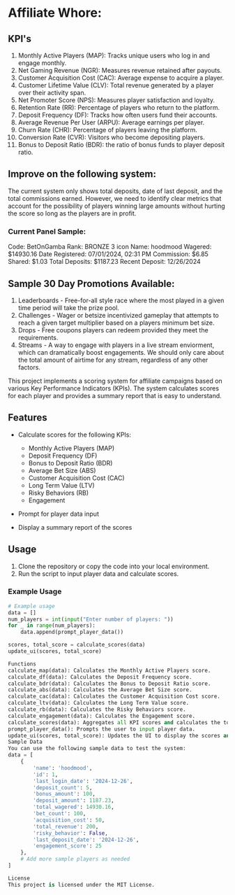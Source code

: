 # Affiliate Whore:
## KPI's
1. Monthly Active Players (MAP): Tracks unique users who log in and engage monthly.
2. Net Gaming Revenue (NGR): Measures revenue retained after payouts.
3. Customer Acquisition Cost (CAC): Average expense to acquire a player.
4. Customer Lifetime Value (CLV): Total revenue generated by a player over their activity span.
5. Net Promoter Score (NPS): Measures player satisfaction and loyalty.
6. Retention Rate (RR): Percentage of players who return to the platform.
7. Deposit Frequency (DF): Tracks how often users fund their accounts.
8. Average Revenue Per User (ARPU): Average earnings per player.
9. Churn Rate (CHR): Percentage of players leaving the platform.
10. Conversion Rate (CVR): Visitors who become depositing players.
11. Bonus to Deposit Ratio (BDR): the ratio of bonus funds to player deposit ratio.

## Improve on the following system:
The current system only shows total deposits, date of last deposit, and the total commissions earned. However, we need to identify clear metrics that account for the possibility of players winning large amounts without hurting the score so long as the players are in profit.
### Current Panel Sample:
Code: BetOnGamba
Rank: BRONZE 3 icon
Name: hoodmood
Wagered: $14930.16
Date Registered: 07/01/2024, 02:31 PM
Commission: $6.85
Shared: $1.03
Total Deposits: $1187.23
Recent Deposit: 12/26/2024

## Sample 30 Day Promotions Available:
1. Leaderboards - Free-for-all style race where the most played in a given time period will take the prize pool.
2. Challenges - Wager or betsize incentivized gameplay that attempts to reach a given target multiplier based on a players minimum bet size.
3. Drops - Free coupons players can redeem provided they meet the requirements.
4. Streams - A way to engage with players in a live stream enviorment, which can dramatically boost engagements. We should only care about the total amount of airtime for any stream, regardless of any other factors.

This project implements a scoring system for affiliate campaigns based on various Key Performance Indicators (KPIs). The system calculates scores for each player and provides a summary report that is easy to understand.

## Features

- Calculate scores for the following KPIs:
  - Monthly Active Players (MAP)
  - Deposit Frequency (DF)
  - Bonus to Deposit Ratio (BDR)
  - Average Bet Size (ABS)
  - Customer Acquisition Cost (CAC)
  - Long Term Value (LTV)
  - Risky Behaviors (RB)
  - Engagement

- Prompt for player data input
- Display a summary report of the scores

## Usage

1. Clone the repository or copy the code into your local environment.
2. Run the script to input player data and calculate scores.

### Example Usage

```python
# Example usage
data = []
num_players = int(input("Enter number of players: "))
for _ in range(num_players):
    data.append(prompt_player_data())

scores, total_score = calculate_scores(data)
update_ui(scores, total_score)

Functions
calculate_map(data): Calculates the Monthly Active Players score.
calculate_df(data): Calculates the Deposit Frequency score.
calculate_bdr(data): Calculates the Bonus to Deposit Ratio score.
calculate_abs(data): Calculates the Average Bet Size score.
calculate_cac(data): Calculates the Customer Acquisition Cost score.
calculate_ltv(data): Calculates the Long Term Value score.
calculate_rb(data): Calculates the Risky Behaviors score.
calculate_engagement(data): Calculates the Engagement score.
calculate_scores(data): Aggregates all KPI scores and calculates the total score.
prompt_player_data(): Prompts the user to input player data.
update_ui(scores, total_score): Updates the UI to display the scores and total score.
Sample Data
You can use the following sample data to test the system:
data = [
    {
        'name': 'hoodmood',
        'id': 1,
        'last_login_date': '2024-12-26',
        'deposit_count': 5,
        'bonus_amount': 100,
        'deposit_amount': 1187.23,
        'total_wagered': 14930.16,
        'bet_count': 100,
        'acquisition_cost': 50,
        'total_revenue': 200,
        'risky_behavior': False,
        'last_deposit_date': '2024-12-26',
        'engagement_score': 25
    },
    # Add more sample players as needed
]

License
This project is licensed under the MIT License.

